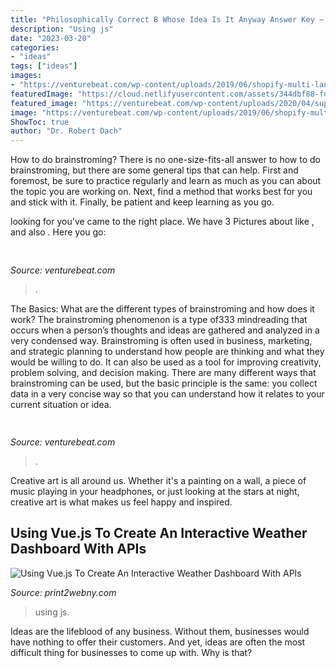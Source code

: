 ```yaml
---
title: "Philosophically Correct B Whose Idea Is It Anyway Answer Key ~ Using Js"
description: "Using js"
date: "2023-03-20"
categories:
- "ideas"
tags: ["ideas"]
images:
- "https://venturebeat.com/wp-content/uploads/2019/06/shopify-multi-language.png"
featuredImage: "https://cloud.netlifyusercontent.com/assets/344dbf88-fdf9-42bb-adb4-46f01eedd629/c7800541-236a-41cb-97ac-98fd43644c7f/interactive-weather-dashboard-image4.png"
featured_image: "https://venturebeat.com/wp-content/uploads/2020/04/superplus-Hills_of_Steel_2_GamePlay.jpg?w=800"
image: "https://venturebeat.com/wp-content/uploads/2019/06/shopify-multi-language.png"
ShowToc: true
author: "Dr. Robert Dach"
---
```



How to do brainstroming?
There is no one-size-fits-all answer to how to do brainstroming, but there are some general tips that can help. First and foremost, be sure to practice regularly and learn as much as you can about the topic you are working on. Next, find a method that works best for you and stick with it. Finally, be patient and keep learning as you go.

	

		
looking for  you've came to the right place. We have 3 Pictures about  like ,  and also . Here you go:
		
    
## 

<img loading=lazy src="https://venturebeat.com/wp-content/uploads/2020/04/superplus-Hills_of_Steel_2_GamePlay.jpg?w=800" onerror="this.onerror=null;this.src='https://tse1.mm.bing.net/th?id=OIP.CIn9d4yIJMVcFRsH4AdGBgHaDt&amp;pid=15.1';" alt="">

_Source: venturebeat.com_

>. 

	

The Basics: What are the different types of brainstroming and how does it work?
The brainstroming phenomenon is a type of333 mindreading that occurs when a person’s thoughts and ideas are gathered and analyzed in a very condensed way. Brainstroming is often used in business, marketing, and strategic planning to understand how people are thinking and what they would be willing to do. It can also be used as a tool for improving creativity, problem solving, and decision making. There are many different ways that brainstroming can be used, but the basic principle is the same: you collect data in a very concise way so that you can understand how it relates to your current situation or idea.

    
## 

<img loading=lazy src="https://venturebeat.com/wp-content/uploads/2019/06/shopify-multi-language.png" onerror="this.onerror=null;this.src='https://tse1.mm.bing.net/th?id=OIP.n4dZNeAVb2jWCDcLpu6k4gHaEo&amp;pid=15.1';" alt="">

_Source: venturebeat.com_

>. 

	

Creative art is all around us. Whether it's a painting on a wall, a piece of music playing in your headphones, or just looking at the stars at night, creative art is what makes us feel happy and inspired.

    
## Using Vue.js To Create An Interactive Weather Dashboard With APIs

<img loading=lazy src="https://cloud.netlifyusercontent.com/assets/344dbf88-fdf9-42bb-adb4-46f01eedd629/c7800541-236a-41cb-97ac-98fd43644c7f/interactive-weather-dashboard-image4.png" onerror="this.onerror=null;this.src='https://tse1.mm.bing.net/th?id=OIP.RuxLAEeVzehyaMT9LY7uwgHaFB&amp;pid=15.1';" alt="Using Vue.js To Create An Interactive Weather Dashboard With APIs">

_Source: print2webny.com_

>using js. 

	

Ideas are the lifeblood of any business. Without them, businesses would have nothing to offer their customers. And yet, ideas are often the most difficult thing for businesses to come up with. Why is that?

